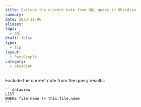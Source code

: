 ```yaml
---
title: Exclude the current note from DQL query in Obsidian
summary: 
date: 2023-11-06
aliases: 
tags:
  - dql
draft: false
type:
  - tip
layout:
  - PostSimple
category:
  - obsidian
---
```

<Callout title="When to use" text="When your current note matches your DQL query but you don't want to display it in the list." />

<Callout title="Tools" type="tools" text="Obsidian, Dataview plug-in" />

Exclude the current note from the query results:

````
```dataview
LIST
WHERE file.name != this.file.name
```
````
